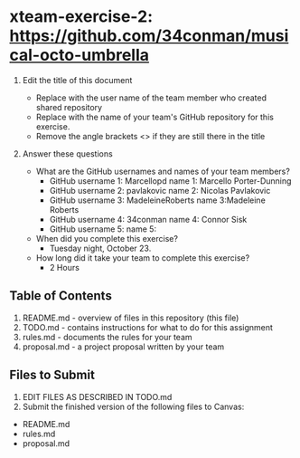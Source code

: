 # xteam-exercise-2: https://github.com/34conman/musical-octo-umbrella

1. Edit the title of this document
   * Replace <UserName> with the user name of the team member who created shared repository
   * Replace <GitHubRepositoryName> with the name of your team's GitHub repository for this exercise.
   * Remove the angle brackets <> if they are still there in the title

2. Answer these questions
   * What are the GitHub usernames and names of your team members?
       * GitHub username 1:   Marcellopd    name 1: Marcello Porter-Dunning
       * GitHub username 2: pavlakovic      name 2: Nicolas Pavlakovic
       * GitHub username 3: MadeleineRoberts       name 3:Madeleine Roberts
       * GitHub username 4: 34conman      name 4: Connor Sisk
       * GitHub username 5:       name 5:
   * When did you complete this exercise? 
        * Tuesday night, October 23.
   * How long did it take your team to complete this exercise? 
        * 2 Hours
## Table of Contents

1. README.md - overview of files in this repository (this file)
2. TODO.md - contains instructions for what to do for this assignment
3. rules.md - documents the rules for your team
4. proposal.md - a project proposal written by your team

## Files to Submit

1. EDIT FILES AS DESCRIBED IN TODO.md
2. Submit the finished version of the following files to Canvas:

* README.md
* rules.md
* proposal.md
